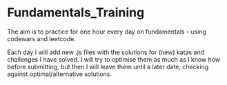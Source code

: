 # Fundamentals_Training
The aim is to practice for one hour every day on fundamentals - using codewars and leetcode.

Each day I will add new .js files with the solutions for (new) katas and challenges I have solved. I will try to optimise them as much as I know how before submitting, but then I will leave them until a later date, checking against optimal/alternative solutions.
